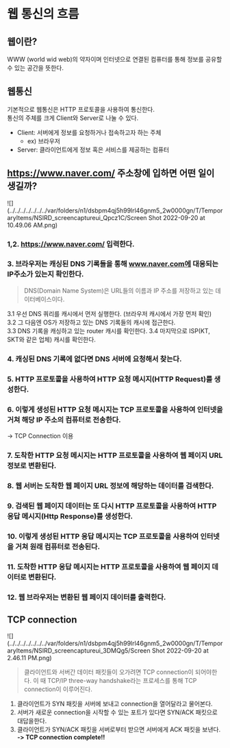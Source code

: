 웹 통신의 흐름
======

## 웹이란?
WWW (world wid web)의 약자이며 인터넷으로 연결된 컴퓨터를 통해 정보를 공유할 수 있는 공간을 뜻한다.

## 웹통신
기본적으로 웹통신은 HTTP 프로토콜을 사용하여 통신한다.  
통신의 주체를 크게 Client와 Server로 나눌 수 있다.
- Client: 서버에게 정보를 요청하거나 접속하고자 하는 주체
    - ex) 브라우저
- Server: 클라이언트에게 정보 혹은 서비스를 제공하는 컴퓨터

## https://www.naver.com/ 주소창에 입하면 어떤 일이 생길까?

![](../../../../../../../var/folders/n1/dsbpm4qj5h99lrl46gnm5_2w0000gn/T/TemporaryItems/NSIRD_screencaptureui_Qpcz1C/Screen Shot 2022-09-20 at 10.49.06 AM.png)

### 1,2. https://www.naver.com/ 입력한다.

### 3. 브라우저는 캐싱된 DNS 기록들을 통해 www.naver.com에 대응되는 IP주소가 있는지 확인한다.
> DNS(Domain Name System)은 URL들의 이름과 IP 주소를 저장하고 있는 데이터베이스이다.

3.1 우선 DNS 쿼리를 캐시에서 먼저 실행한다. (브라우저 캐시에서 가장 먼저 확인)  
3.2 그 다음엔 OS가 저장하고 있는 DNS 기록들의 캐시에 접근한다.  
3.3 DNS 기록을 캐싱하고 있는 router 캐시를 확인한다.
3.4 마지막으로 ISP(KT, SKT와 같은 업체) 캐시를 확인한다.

### 4. 캐싱된 DNS 기록에 없다면 DNS 서버에 요청해서 찾는다.

### 5. HTTP 프로토콜을 사용하여 HTTP 요청 메시지(HTTP Request)를 생성한다.

### 6. 이렇게 생성된 HTTP 요청 메시지는 TCP 프로토콜을 사용하여 인터넷을 거쳐 해당 IP 주소의 컴퓨터로 전송한다.
-> TCP Connection 이용

### 7. 도착한 HTTP 요청 메시지는 HTTP 프로토콜을 사용하여 웹 페이지 URL 정보로 변환된다.

### 8. 웹 서버는 도착한 웹 페이지 URL 정보에 해당하는 데이터를 검색한다.

### 9. 검색된 웹 페이지 데이터는 또 다시 HTTP 프로토콜을 사용하여 HTTP 응답 메시지(Http Response)를 생성한다.

### 10. 이렇게 생성된 HTTP 응답 메시지는 TCP 프로토콜을 사용하여 인터넷을 거쳐 원래 컴퓨터로 전송된다.

### 11. 도착한 HTTP 응답 메시지는 HTTP 프로토콜을 사용하여 웹 페이지 데이터로 변환된다.

### 12. 웹 브라우저는 변환된 웹 페이지 데이터를 출력한다.

## TCP connection 
![](../../../../../../../var/folders/n1/dsbpm4qj5h99lrl46gnm5_2w0000gn/T/TemporaryItems/NSIRD_screencaptureui_3DMQg5/Screen Shot 2022-09-20 at 2.46.11 PM.png)
> 클라이언트와 서버간 데이터 패킷들이 오가려면 TCP connection이 되어야한다.
> 이 때 TCP/IP three-way handshake라는 프로세스를 통해 TCP connection이 이루어진다.
1. 클라이언트가 SYN 패킷을 서버에 보내고 connection을 열어달라고 물어본다.
2. 서버가 새로운 connection을 시작할 수 있는 포트가 있다면 SYN/ACK 패킷으로 대답을한다.
3. 클라이언트가 SYN/ACK 패킷을 서버로부터 받으면 서버에게 ACK 패킷을 보낸다.  
**-> TCP connection complete!!**

   